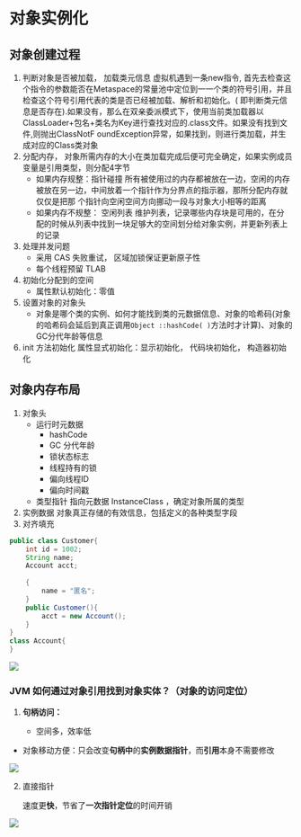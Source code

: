 # 对象实例化

## 对象创建过程

1. 判断对象是否被加载， 加载类元信息
    虚拟机遇到一条new指令, 首先去检查这个指令的参数能否在Metaspace的常量池中定位到一一个类的符号引用，并且检查这个符号引用代表的类是否已经被加载、解析和初始化。( 即判断类元信息是否存在).如果没有，那么在双亲委派模式下，使用当前类加载器以ClassLoader+包名+类名为Key进行查找对应的.class文件。如果没有找到文件,则抛出ClassNotF oundException异常，如果找到，则进行类加载，并生成对应的Class类对象
2. 分配内存， 对象所需内存的大小在类加载完成后便可完全确定，如果实例成员变量是引用类型，则分配4字节
    - 如果内存规整：指针碰撞
        所有被使用过的内存都被放在一边，空闲的内存被放在另一边，中间放着一个指针作为分界点的指示器，那所分配内存就仅仅是把那 个指针向空闲空间方向挪动一段与对象大小相等的距离
    - 如果内存不规整： 空闲列表
        维护列表，记录哪些内存块是可用的，在分 配的时候从列表中找到一块足够大的空间划分给对象实例，并更新列表上的记录
3. 处理并发问题
    - 采用 CAS 失败重试， 区域加锁保证更新原子性
    - 每个线程预留 TLAB
4. 初始化分配到的空间
    - 属性默认初始化：零值
5. 设置对象的对象头
    - 对象是哪个类的实例、如何才能找到类的元数据信息、对象的哈希码(对象的哈希码会延后到真正调用`Object ::hashCode( )`方法时才计算)、对象的GC分代年龄等信息
6. init 方法初始化
    属性显式初始化：显示初始化， 代码块初始化， 构造器初始化



## 对象内存布局

1. 对象头
    - 运行时元数据
        - hashCode
        - GC 分代年龄
        - 锁状态标志
        - 线程持有的锁
        - 偏向线程ID
        - 偏向时间戳
    - 类型指针
        指向元数据  InstanceClass ，确定对象所属的类型
2. 实例数据
    对象真正存储的有效信息，包括定义的各种类型字段
3. 对齐填充

```java
public class Customer{
    int id = 1002;
    String name;
    Account acct;
    
    {
        name = "匿名";
    }
    public Customer(){
        acct = new Account();
    }
}
class Account{
}
```

![](https://tva1.sinaimg.cn/large/007S8ZIlly1geu462tsvcj31ea0ps7r0.jpg)



### JVM 如何通过对象引用找到对象实体？（对象的访问定位）

1. **句柄访问：**
   
    - 空间多，效率低
- 对象移动方便：只会改变**句柄中**的**实例数据指针**，而**引用**本身不需要修改
  

![](https://tva1.sinaimg.cn/large/007S8ZIlly1geu4dy5qw3j316u0ocwnm.jpg)
    
2. 直接指针
   
   速度更**快**，节省了**一次指针定位**的时间开销

![](https://tva1.sinaimg.cn/large/007S8ZIlly1geu4fuqmxuj31560mkahf.jpg)